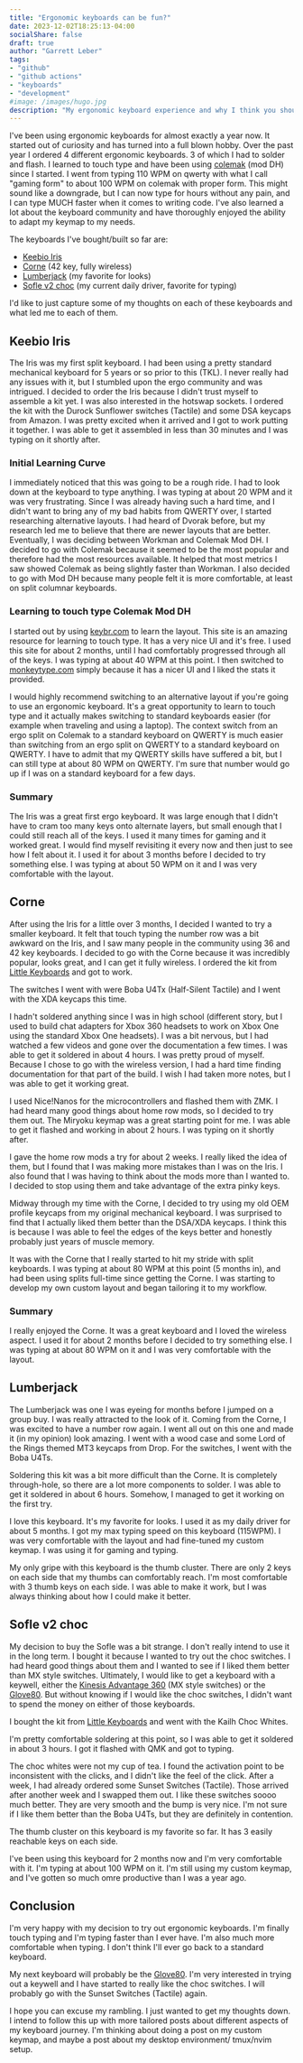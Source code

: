 ```yaml
---
title: "Ergonomic keyboards can be fun?"
date: 2023-12-02T18:25:13-04:00
socialShare: false
draft: true
author: "Garrett Leber"
tags:
- "github"
- "github actions"
- "keyboards"
- "development"
#image: /images/hugo.jpg
description: "My ergonomic keyboard experience and why I think you should try one"
---
```


I've been using ergonomic keyboards for almost exactly a year now. It started out of curiosity
and has turned into a full blown hobby. Over the past year I ordered 4 different ergonomic
keyboards. 3 of which I had to solder and flash. I learned to touch type and have been using 
[colemak](https://colemak.com/) (mod DH) since I started. I went from typing 110 WPM on qwerty
with what I call "gaming form" to about 100 WPM on colemak with proper form. This might sound
like a downgrade, but I can now type for hours without any pain, and I can type MUCH faster
when it comes to writing code. I've also learned a lot about the keyboard community and have
thoroughly enjoyed the ability to adapt my keymap to my needs.

The keyboards I've bought/built so far are:

- [Keebio Iris](https://keeb.io/collections/iris-split-ergonomic-keyboard)
- [Corne]() (42 key, fully wireless)
- [Lumberjack]() (my favorite for looks)
- [Sofle v2 choc]() (my current daily driver, favorite for typing)

I'd like to just capture some of my thoughts on each of these keyboards and what led me to
each of them.

## Keebio Iris

The Iris was my first split keyboard. I had been using a pretty standard mechanical keyboard for
5 years or so prior to this (TKL). I never really had any issues with it, but I stumbled upon the
ergo community and was intrigued. I decided to order the Iris because I didn't trust myself to
assemble a kit yet. I was also interested in the hotswap sockets. I ordered the kit with the
Durock Sunflower switches (Tactile) and some DSA keycaps from Amazon. I was pretty excited when
it arrived and I got to work putting it together. I was able to get it assembled in less than 30
minutes and I was typing on it shortly after.

### Initial Learning Curve

I immediately noticed that this was going to be a rough ride. I had to look down at the keyboard
to type anything. I was typing at about 20 WPM and it was very frustrating. Since I was already
having such a hard time, and I didn't want to bring any of my bad habits from QWERTY over, I
started researching alternative layouts. I had heard of Dvorak before, but my research led me to
believe that there are newer layouts that are better. Eventually, I was deciding between Workman
and Colemak Mod DH. I decided to go with Colemak because it seemed to be the most popular and
therefore had the most resources available. It helped that most metrics I saw showed Colemak as
being slightly faster than Workman. I also decided to go with Mod DH because many people felt
it is more comfortable, at least on split columnar keyboards.

### Learning to touch type Colemak Mod DH

I started out by using [keybr.com](https://keybr.com/) to learn the layout. This site is an
amazing resource for learning to touch type. It has a very nice UI and it's free. I used this
site for about 2 months, until I had comfortably progressed through all of the keys. I was
typing at about 40 WPM at this point. I then switched to [monkeytype.com](https://monkeytype.com/)
simply because it has a nicer UI and I liked the stats it provided. 

I would highly recommend switching to an alternative layout if you're going to use an ergonomic
keyboard. It's a great opportunity to learn to touch type and it actually makes switching to
standard keyboards easier (for example when traveling and using a laptop). The context switch
from an ergo split on Colemak to a standard keyboard on QWERTY is much easier than switching
from an ergo split on QWERTY to a standard keyboard on QWERTY. I have to admit that my QWERTY
skills have suffered a bit, but I can still type at about 80 WPM on QWERTY. I'm sure that number
would go up if I was on a standard keyboard for a few days.

### Summary

The Iris was a great first ergo keyboard. It was large enough that I didn't have to cram too many
keys onto alternate layers, but small enough that I could still reach all of the keys. I used it
many times for gaming and it worked great. I would find myself revisiting it every now and then
just to see how I felt about it. I used it for about 3 months before I decided to try something
else. I was typing at about 50 WPM on it and I was very comfortable with the layout.

## Corne

After using the Iris for a little over 3 months, I decided I wanted to try a smaller keyboard.
It felt that touch typing the number row was a bit awkward on the Iris, and I saw many people
in the community using 36 and 42 key keyboards. I decided to go with the Corne because it was
incredibly popular, looks great, and I can get it fully wireless. I ordered the kit from
[Little Keyboards](https://littlekeyboards.com/collections/corne-keyboard) and got to work.

The switches I went with were Boba U4Tx (Half-Silent Tactile) and I went with the XDA keycaps this 
time.

I hadn't soldered anything since I was in high school (different story, but I used to build
chat adapters for Xbox 360 headsets to work on Xbox One using the standard Xbox One headsets).
I was a bit nervous, but I had watched a few videos and gone over the documentation a few times.
I was able to get it soldered in about 4 hours. I was pretty proud of myself. Because I chose to
go with the wireless version, I had a hard time finding documentation for that part of the build.
I wish I had taken more notes, but I was able to get it working great.

I used Nice!Nanos for the microcontrollers and flashed them with ZMK. I had heard many good things
about home row mods, so I decided to try them out. The Miryoku keymap was a great starting point
for me. I was able to get it flashed and working in about 2 hours. I was typing on it shortly
after.

I gave the home row mods a try for about 2 weeks. I really liked the idea of them, but I found
that I was making more mistakes than I was on the Iris. I also found that I was having to think
about the mods more than I wanted to. I decided to stop using them and take advantage of the
extra pinky keys.

Midway through my time with the Corne, I decided to try using my old OEM profile keycaps from
my original mechanical keyboard. I was surprised to find that I actually liked them better than
the DSA/XDA keycaps. I think this is because I was able to feel the edges of the keys better and
honestly probably just years of muscle memory.

It was with the Corne that I really started to hit my stride with split keyboards. I was typing
at about 80 WPM at this point (5 months in), and had been using splits full-time since getting
the Corne. I was starting to develop my own custom layout and began tailoring it to my workflow.

### Summary

I really enjoyed the Corne. It was a great keyboard and I loved the wireless aspect. I used it
for about 2 months before I decided to try something else. I was typing at about 80 WPM on it
and I was very comfortable with the layout.

## Lumberjack

The Lumberjack was one I was eyeing for months before I jumped on a group buy. I was really
attracted to the look of it. Coming from the Corne, I was excited to have a number row again.
I went all out on this one and made it (in my opinion) look amazing. I went with a wood case
and some Lord of the Rings themed MT3 keycaps from Drop. For the switches, I went with the
Boba U4Ts.

Soldering this kit was a bit more difficult than the Corne. It is completely through-hole, so
there are a lot more components to solder. I was able to get it soldered in about 6 hours. Somehow,
I managed to get it working on the first try.

I love this keyboard. It's my favorite for looks. I used it as my daily driver for about 5 months. 
I got my max typing speed on this keyboard (115WPM). I was very comfortable with the layout and
had fine-tuned my custom keymap. I was using it for gaming and typing.

My only gripe with this keyboard is the thumb cluster. There are only 2 keys on each side that my
thumbs can comfortably reach. I'm most comfortable with 3 thumb keys on each side. I was able to
make it work, but I was always thinking about how I could make it better.

## Sofle v2 choc

My decision to buy the Sofle was a bit strange. I don't really intend to use it in the long term.
I bought it because I wanted to try out the choc switches. I had heard good things about them
and I wanted to see if I liked them better than MX style switches. Ultimately, I would like to
get a keyboard with a keywell, either the [Kinesis Advantage 360]() (MX style switches) or the
[Glove80](). But without knowing if I would like the choc switches, I didn't want to spend the
money on either of those keyboards.

I bought the kit from [Little Keyboards]() and went with the Kailh Choc Whites.

I'm pretty comfortable soldering at this point, so I was able to get it soldered in about 3 hours.
I got it flashed with QMK and got to typing.

The choc whites were not my cup of tea. I found the activation point to be inconsistent with the
clicks, and I didn't like the feel of the click. After a week, I had already ordered some Sunset
Switches (Tactile). Those arrived after another week and I swapped them out. I like these switches
soooo much better. They are very smooth and the bump is very nice. I'm not sure if I like them
better than the Boba U4Ts, but they are definitely in contention.

The thumb cluster on this keyboard is my favorite so far. It has 3 easily reachable keys on each
side.

I've been using this keyboard for 2 months now and I'm very comfortable with it. I'm typing at
about 100 WPM on it. I'm still using my custom keymap, and I've gotten so much omre productive
than I was a year ago.

## Conclusion

I'm very happy with my decision to try out ergonomic keyboards. I'm finally touch typing and
I'm typing faster than I ever have. I'm also much more comfortable when typing. I don't think
I'll ever go back to a standard keyboard.

My next keyboard will probably be the [Glove80](). I'm very interested in trying out a keywell
and I have started to really like the choc switches. I will probably go with the Sunset Switches
(Tactile) again.

I hope you can excuse my rambling. I just wanted to get my thoughts down. I intend to
follow this up with more tailored posts about different aspects of my keyboard journey. I'm
thinking about doing a post on my custom keymap, and maybe a post about my desktop environment/
tmux/nvim setup.
